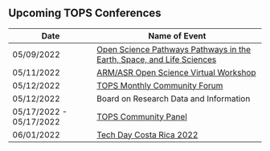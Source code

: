 ## Upcoming TOPS Conferences
| Date                    | Name of Event                                                                                                            |
|-------------------------|--------------------------------------------------------------------------------------------------------------------------|
| 05/09/2022              | [Open Science Pathways Pathways in the Earth, Space, and Life Sciences](https://www.scilifelab.se/event/agu-scilifelab/) |
| 05/11/2022              | [ARM/ASR Open Science Virtual Workshop](https://www.arm.gov/news/events/post/76365/)                                     |
| 05/12/2022              | [TOPS Monthly Community Forum](https://go.nasa.gov/36aVsmH/)                                                             |
| 05/12/2022              | Board on Research Data and Information                                                                                   |
| 05/17/2022 - 05/17/2022 | [TOPS Community Panel](https://go.nasa.gov/3kCFc1i)                                                                     |
| 06/01/2022              | [Tech Day Costa Rica 2022](https://www.allevents.in/heredia/it-now-live-tech-day-costa-rica/10000325246951387/)          |
